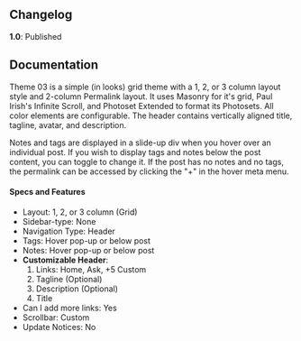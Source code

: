 
## Changelog

**1.0**: Published

## Documentation

Theme 03 is a simple (in looks) grid theme with a 1, 2, or 3 column layout style and 2-column Permalink layout. It uses Masonry for it's grid, Paul Irish's Infinite Scroll, and Photoset Extended to format its Photosets. All color elements are configurable. The header contains vertically aligned title, tagline, avatar, and description.

Notes and tags are displayed in a slide-up div when you hover over an individual post. If you wish to display tags and notes below the post content, you can toggle to change it. If the post has no notes and no tags, the permalink can be accessed by clicking the "+" in the hover meta menu.

#### Specs and Features

- Layout: 1, 2, or 3 column (Grid)
- Sidebar-type: None
- Navigation Type: Header
- Tags: Hover pop-up or below post
- Notes: Hover pop-up or below post
- **Customizable Header**:   
   1. Links: Home, Ask, +5 Custom 
   1. Tagline (Optional)  
   1. Description (Optional)  
   1. Title
- Can I add more links: Yes
- Scrollbar: Custom
- Update Notices: No
